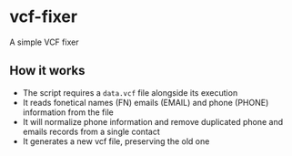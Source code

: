 # vcf-fixer
A simple VCF fixer

## How it works

- The script requires a `data.vcf` file alongside its execution
- It reads fonetical names (FN) emails (EMAIL) and phone (PHONE) information from the file
- It will normalize phone information and remove duplicated phone and emails records from a single contact
- It generates a new vcf file, preserving the old one